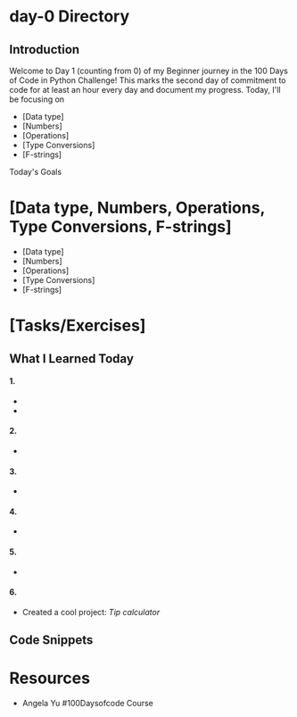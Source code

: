# day-0 Directory

## Introduction
Welcome to Day 1 (counting from 0) of my Beginner journey in the 100 Days of Code in Python Challenge! This marks the second day of commitment to code for at least an hour every day and document my progress. Today, I'll be focusing on 
- [Data type]
- [Numbers]
- [Operations]
- [Type Conversions]
- [F-strings]

Today's Goals
# [Data type, Numbers, Operations, Type Conversions, F-strings]

- [Data type]
- [Numbers]
- [Operations]
- [Type Conversions]
- [F-strings]

# [Tasks/Exercises]


## What I Learned Today
#### 1.
- 
- 

#### 2.
- 

#### 3. 
-

#### 4. 
-

#### 5.
-

#### 6.
- Created a cool project: *Tip calculator*

## Code Snippets

# Resources
- Angela Yu #100Daysofcode Course